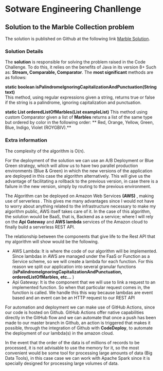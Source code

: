 #  Sotware Engineering Chanllenge

## Solution to the Marble Collection problem

The solution is  published on Github at the following link [Marble Solution](https://github.com/alafourcadedespaigne/1950CodeChallenge).


### Solution Details

The **solution** is responsible for solving the problem raised in the Code Challenge. To do this, it relies on the benefits of Java in its version 8+ Such as: **Stream, Comparable, Comparator**.
The **most significant** methods are as follows:

**static boolean isPalindromeIgnoringCapitalizationAndPunctuation(String text)**  
This method, using regular expressions given a string, returns true or false if the string is a palindrome, ignoring capitalization and punctuation.

**static List<Marbles> orderedListOfMarbles(List<Marbles> exampleList)** This method using custom Comparator given a list of **Marbles** returns a list of the same type but ordered by color in the following order: ** Red, Orange, Yellow, Green, Blue, Indigo, Violet (ROYGBIV).**

### Extra information

The complexity of the algorithm is O(n).

For the deployment of the solution we can use an A/B Deployment or Blue Green strategy, which will allow us to have two parallel production environments (Blue & Green) in which the new versions of the application are deployed in this case the algorithm alternatively. This will give us the advantage of facilitating a rollback to the previous version, in case there is a failure in the new version, simply by routing to the previous environment.

The Algorithm can be deployed on Amazon Web Services **(AWS)** , making use of serverless . This gives me many advantages since I would not have to worry about anything related to the infrastructure necessary to make my algorithm public, AWS itself takes care of it.
In the case of this algorithm, the solution would be BaaS, that is, Backend as a service; where I will rely on the **Api Gateway** and **AWS lambda** services of the Amazon cloud to finally build a serverless REST API.

The relationship between the components that give life to the Rest API that my algorithm will show would be the following.

- AWS Lambda: It is where the code of our algorithm will be implemented. Since lambdas in AWS are managed under the FaaS or Function as a Service scheme, so we will create a lambda for each function. For this reason we split our application into several granular functions (**isPalindromeIgnoringCapitalizationAndPunctuation, orderedListOfMarbles, etc...** )
- Api Gateway: It is the component that we will use to link a request to an implemented function. So when that particular request comes in, the function is called. We handle this this way because lambdas are event based and an event can be an HTTP request to our REST API

For automation and deployment we can make use of GitHub Actions, since our code is hosted on Github. GitHub Actions offer native capabilities directly in the GitHub flow and we can automate that once a push has been made to our master branch in Github, an action is triggered that makes it possible, through the integration of Github with **CodeDeploy**, to automate the deployment of our lambda(s) in the amazon cloud.

In the event that the order of the data is of millions of records to be processed, it is not advisable to use the memory for it, so the most convenient would be some tool for processing large amounts of data (Big Data Tools), in this case case we can work with Apache Spark since it is specially designed for processing large volumes of data.
